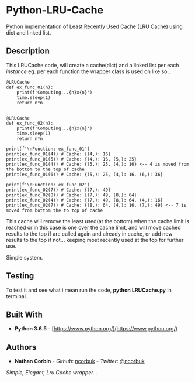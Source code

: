 # Python-LRU-Cache
Python implementation of Least Recently Used Cache (LRU Cache) using dict and linked list.

## Description
This LRUCache code, will create a cache(dict) and a linked list per each *instance* eg. per each function the wrapper class is used on
like so..

```
@LRUCache
def ex_func_01(n):
    print(f'Computing...{n}x{n}')
    time.sleep(1)
    return n*n


@LRUCache
def ex_func_02(n):
    print(f'Computing...{n}x{n}')
    time.sleep(1)
    return n*n

print(f'\nFunction: ex_func_01')
print(ex_func_01(4)) # Cache: {(4,): 16}
print(ex_func_01(5)) # Cache: {(4,): 16, (5,): 25}
print(ex_func_01(4)) # Cache: {(5,): 25, (4,): 16} <-- 4 is moved from the bottom to the top of cache
print(ex_func_01(6)) # Cache: {(5,): 25, (4,): 16, (6,): 36}

print(f'\nFunction: ex_func_02')
print(ex_func_02(7)) # Cache: {(7,): 49}
print(ex_func_02(8)) # Cache: {(7,): 49, (8,): 64}
print(ex_func_02(4)) # Cache: {(7,): 49, (8,): 64, (4,): 16}
print(ex_func_02(7)) # Cache: {(8,): 64, (4,): 16, (7,): 49} <-- 7 is moved from bottom the to top of cache
```

This cache will remove the least used(at the bottom) when the cache limit is reached or in this case is one over the cache limit, and will move cached results to the top if are called again and already in cache, or add new results to the top if not... keeping most recently used at the top for further use.

Simple system.

## Testing
To test it and see what i mean run the code, **python LRUCache.py** in terminal.

## Built With

* **Python 3.6.5** - [https://www.python.org/](https://www.python.org/)

## Authors

* **Nathan Corbin** - *Github*: [ncorbuk](https://github.com/ncorbuk) - *Twitter*: [@ncorbuk](https://twitter.com/ncorbuk)


*Simple, Elegant, Lru Cache wrapper...*
